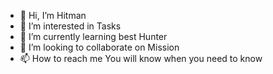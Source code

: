 - 👋 Hi, I’m Hitman
- 👀 I’m interested in Tasks
- 🌱 I’m currently learning best Hunter
- 💞️ I’m looking to collaborate on Mission
- 📫 How to reach me You will know when you need to know

<!---
hitman697/hitman697 is a ✨ special ✨ repository because its `README.md` (this file) appears on your GitHub profile.
You can click the Preview link to take a look at your changes.
--->

